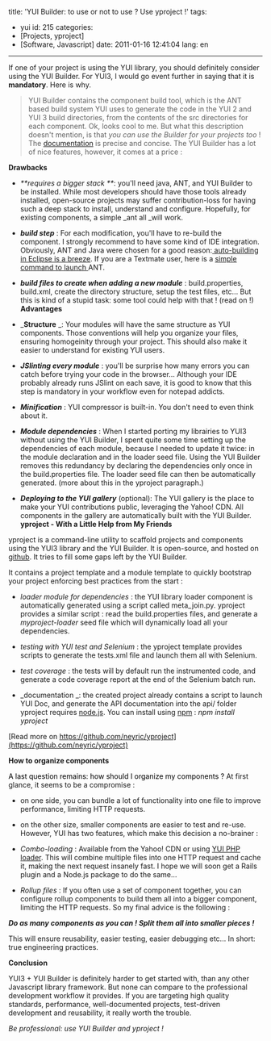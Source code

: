 title: 'YUI Builder: to use or not to use ? Use yproject !'
tags:
- yui
id: 215
categories:
- [Projects, yproject]
- [Software, Javascript]
date: 2011-01-16 12:41:04
lang: en
---

If one of your project is using the YUI library, you should definitely consider using the YUI Builder. For YUI3, I would go event further in saying that it is **mandatory**. Here is why.
> YUI Builder contains the component build tool, which is the ANT based build system YUI uses to generate the code in the YUI 2 and YUI 3 build directories, from the contents of the src directories for each component.
Ok, looks cool to me. But what this description doesn't mention, is that _you can use the Builder for your projects too_ ! The [documentation](https://github.com/yui/builder/blob/master/componentbuild/README) is precise and concise. The YUI Builder has a lot of nice features, however, it comes at a price :

**Drawbacks**

*   _**requires a bigger stack **_: you'll need java, ANT, and YUI Builder to be installed. While most developers should have those tools already installed, open-source projects may suffer contribution-loss for having such a deep stack to install, understand and configure. Hopefully, for existing components, a simple _ant all _will work.

*   _**build step**_ : For each modification, you'll have to re-build the component. I strongly recommend to have some kind of IDE integration. Obviously, ANT and Java were chosen for a good reason:[ auto-building in Eclipse is a breeze](http://925html.com/techniques/auto-building-yui-3-custom-modules/). If you are a Textmate user, here is a [simple command to launch ](https://gist.github.com/781693)ANT.

*   _**build files to create when adding a new module**_ : build.properties, build.xml, create the directory structure, setup the test files, etc... But this is kind of a stupid task: some tool could help with that ! (read on !)
**Advantages**

*   _**Structure** _: Your modules will have the same structure as YUI components. Those conventions will help you organize your files, ensuring homogeinity through your project. This should also make it easier to understand for existing YUI users.

*   _**JSlinting every module**_ : you'll be surprise how many errors you can catch before trying your code in the browser... Although your IDE probably already runs JSlint on each save, it is good to know that this step is mandatory in your workflow even for notepad addicts.

*   **_Minification_** : YUI compressor is built-in. You don't need to even think about it.

*   _**Module dependencies**_ : When I started porting my librairies to YUI3 without using the YUI Builder, I spent quite some time setting up the dependencies of each module, because I needed to update it twice: in the module declaration and in the loader seed file. Using the YUI Builder removes this redundancy by declaring the dependencies only once in the build.properties file. The loader seed file can then be automatically generated. (more about this in the yproject paragraph.)

*   **_Deploying to the YUI gallery_** (optional): The YUI gallery is the place to make your YUI contributions public, leveraging the Yahoo! CDN. All components in the gallery are automatically built with the YUI Builder.
**yproject - With a Little Help from My Friends**

yproject is a command-line utility to scaffold projects and components using the YUI3 library and the YUI Builder. It is open-source, and hosted on [github](https://github.com/neyric/yproject). It tries to fill some gaps left by the YUI Builder.

It contains a project template and a module template to quickly bootstrap your project enforcing best practices from the start :

*   _loader module for dependencies_ : the YUI library loader component is automatically generated using a script called meta_join.py. yproject provides a similar script : read the build.properties files, and generate a _myproject-loader_ seed file which will dynamically load all your dependencies.

*   _testing with YUI test and Selenium_ : the yproject template provides scripts to generate the tests.xml file and launch them all with Selenium.

*   _test coverage_ : the tests will by default run the instrumented code, and generate a code coverage report at the end of the Selenium batch run.

*   _documentation _: the created project already contains a script to launch YUI Doc, and generate the API documentation into the api/ folder
yproject requires [node.js](http://nodejs.org/). You can install using [npm](http://npmjs.org/) : _npm install yproject_

[Read more on https://github.com/neyric/yproject](https://github.com/neyric/yproject)

**How to organize components**

<span style="color: #000000;">A last question remains: how should I organize my components ? </span>At first glance, it seems to be a compromise :

*   on one side, you can bundle a lot of functionality into one file to improve performance, limiting HTTP requests.
*   on the other size, smaller components are easier to test and re-use.
However, YUI has two features, which make this decision a no-brainer :

*   _Combo-loading_ : Available from the Yahoo! CDN or using [YUI PHP loader](http://yuilibrary.com/projects/phploader). This will combine multiple files into one HTTP request and cache it, making the next request insanely fast. I hope we will soon get a Rails plugin and a Node.js package to do the same...
*   _Rollup files_ : If you often use a set of component together, you can configure rollup components to build them all into a bigger component, limiting the HTTP requests.
So my final advice is the following :

**_Do as many components as you can ! Split them all into smaller pieces !_**

This will ensure reusability, easier testing, easier debugging etc... In short: true engineering practices.

**Conclusion**

YUI3 + YUI Builder is definitely harder to get started with, than any other Javascript library framework. But none can compare to the professional development workflow it provides. If you are targeting high quality standards, performance, well-documented projects, test-driven development and reusability, it really worth the trouble.

_Be professional: use YUI Builder and yproject !_